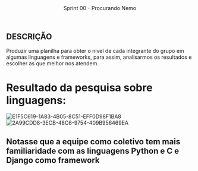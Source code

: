<header>
    Sprint 00 - Procurando Nemo
</header>
<div class="doc-body">
<!-- ADD O CONTEÚDO ABAIXO -->

## DESCRIÇÃO
Produzir uma planilha para obter o nivel de cada integrante do grupo em algumas linguagens e frameworks, para assim, analisarmos os resultados e escolher as que melhor nos atendem.

# Resultado da pesquisa sobre linguagens:
![E1F5C619-1A83-4B05-8C51-EFF0D98F1BA8](https://github.com/unb-mds/2023-2-Squad04/assets/94008339/2f8b9d1d-2570-4fdc-a1b8-238d095b5ce7)
![2A99CDD8-3ECB-48C6-9754-409B956469EA](https://github.com/unb-mds/2023-2-Squad04/assets/94008339/386bb841-6b4e-43cf-a603-76d9e125a6c0)

## Notasse que a equipe como coletivo tem mais familiaridade com as linguagens Python e C e Django como framework 


<!-- ADD O CONTEÚDO ACIMA -->
</div>